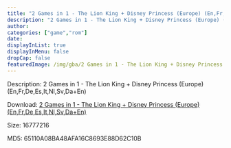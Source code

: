 ```yaml
---
title: "2 Games in 1 - The Lion King + Disney Princess (Europe) (En,Fr,De,Es,It,Nl,Sv,Da+En)"
description: "2 Games in 1 - The Lion King + Disney Princess (Europe) (En,Fr,De,Es,It,Nl,Sv,Da+En)"
author: 
categories: ["game","rom"]
date: 
displayInList: true
displayInMenu: false
dropCap: false
featuredImage: /img/gba/2 Games in 1 - The Lion King + Disney Princess [Europe].jpg
---
```


Description: 2 Games in 1 - The Lion King + Disney Princess (Europe) (En,Fr,De,Es,It,Nl,Sv,Da+En)

Download: <a style="text-decoration:underline;" href="https://mega.nz/#!uXRgkCwB!XZ9GHK5zLK_gjM35AiZbFFm8KJcGgrPIMoDwhz9lcVg" target = "_blank" rel = "nofollow" > 2 Games in 1 - The Lion King + Disney Princess (Europe) (En,Fr,De,Es,It,Nl,Sv,Da+En)</a>

Size: 16777216

MD5: 65110A08BA48AFA16C8693E88D62C10B

